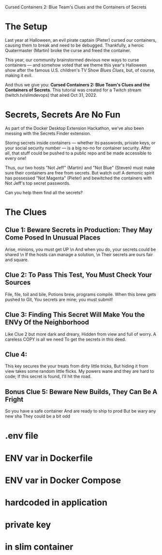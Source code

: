 Cursed Containers 2: Blue Team's Clues and the Containers of Secrets

# The Setup 
Last year at Halloween, an evil pirate captain (Pieter) cursed our containers, causing them to break and need to be debugged. Thankfully, a heroic Quatermaster (Martin) broke the curse and freed the container. 

This year, our community brainstormed devious new ways to curse containers — and somehow voted that we theme this year's Halloween show after the famous U.S. children's TV Show _Blues Clues_, but, of course, making it evil. 

And thus we give you: __Cursed Containers 2: Blue Team's Clues and the Containers of Secrets__. This tutorial was created for a Twitch stream (twitch.tv/slimdevops) that aired Oct 31, 2022. 

# Secrets, Secrets Are No Fun 
As part of the Docker Desktop Extension Hackathon, we've also been messing with the Secrets Finder extension. 

Storing secrets inside containers — whether its passwords, private keys, or your social security number — is a big no-no for container security. After all, that stuff could be pushed to a public repo and be made accessible to every one! 

Thus, our two hosts "Not Jeff" (Martin) and "Not Blue" (Steven) must make sure their containers are free from secrets. But watch out! A demonic spirit has possessed "Not Magenta" (Pieter) and bewitched the containers with Not Jeff's top secret passwords. 

Can you help them find all the secrets? 

# The Clues 
## Clue 1: Beware Secrets in Production: They May Come Posed In Unusual Places
Arise, minions, you must get UP  \n
And when you do, your secrets could be shared \n
If the hosts can manage a solution, \n
Their secrets are ours fair and square. 

## Clue 2: To Pass This Test, You Must Check Your Sources
File, file, toil and bile, 
Potions brew, programs compile. 
When this brew gets pushed to Git, 
You secrets are mine; you must submit! 

## Clue 3: Finding This Secret Will Make You the ENVy Of the Neighborhood
Like Clue 2 but more dark and dreary, 
Hidden from view and full of worry. 
A careless COPY is all we need
To get the secrets in this deed. 

## Clue 4: 
This key secures the your treats from dirty little tricks, 
But hiding it from view takes some random little flicks. 
My powers wane and they are hard to code; 
If this secret is found, I'll hit the road. 


## Bonus Clue 5: Beware New Builds, They Can Be A Fright
So you have a safe container
And are ready to ship to prod
But be wary any new sha
They could be a bit odd


# .env file
# ENV var in Dockerfile 
# ENV var in Docker Compose
# hardcoded in application 
# private key 
# in slim container
